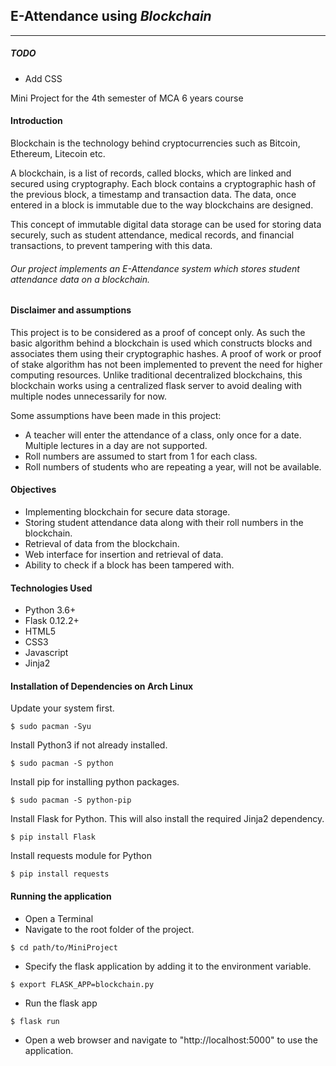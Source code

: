 ## E-Attendance using *Blockchain*
---

##### TODO
- Add CSS

Mini Project for the 4th semester of MCA 6 years course

#### Introduction
Blockchain is the technology behind cryptocurrencies such as Bitcoin, Ethereum, Litecoin etc.

 A blockchain, is a list of records, called blocks, which are linked and secured using cryptography. Each block contains a cryptographic hash of the previous block, a timestamp and transaction data. The data, once entered in a block is immutable due to the way blockchains are designed.

This concept of immutable digital data storage can be used for storing data securely, such as student attendance, medical records, and financial transactions, to prevent tampering with this data.

###### Our project implements an E-Attendance system which stores student attendance data on a blockchain.

#### Disclaimer and assumptions

This project is to be considered as a proof of concept only. As such the basic algorithm behind a blockchain is used which constructs blocks and associates them using their cryptographic hashes. A proof of work or proof of stake algorithm has not been implemented to prevent the need for higher computing resources. Unlike traditional decentralized blockchains, this blockchain works using a centralized flask server to avoid dealing with multiple nodes unnecessarily for now.

Some assumptions have been made in this project:
- A teacher will enter the attendance of a class, only once for a date. Multiple lectures in a day are not supported.
- Roll numbers are assumed to start from 1 for each class.
- Roll numbers of students who are repeating a year, will not be available.

#### Objectives
- Implementing blockchain for secure data storage.
- Storing student attendance data along with their roll numbers in the blockchain.
- Retrieval of data from the blockchain.
- Web interface for insertion and retrieval of data.
- Ability to check if a block has been tampered with.

#### Technologies Used
- Python 3.6+
- Flask 0.12.2+
- HTML5
- CSS3
- Javascript
- Jinja2

#### Installation of Dependencies on Arch Linux
Update your system first.
```
$ sudo pacman -Syu
```
Install Python3 if not already installed.
```
$ sudo pacman -S python
```
Install pip for installing python packages.
```
$ sudo pacman -S python-pip
```
Install Flask for Python. This will also install the required Jinja2 dependency.
```
$ pip install Flask
```
Install requests module for Python
```
$ pip install requests
```

#### Running the application
- Open a Terminal
- Navigate to the root folder of the project.
```
$ cd path/to/MiniProject
```
- Specify the flask application by adding it to the environment variable.
```
$ export FLASK_APP=blockchain.py
```
- Run the flask app
```
$ flask run
```
- Open a web browser and navigate to "http://localhost:5000" to use the application.
